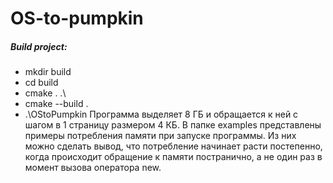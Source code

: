 # OS-to-pumpkin

##### Build project:
- mkdir build
- cd build
- cmake . .\
- cmake --build .
- .\OStoPumpkin
Программа выделяет 8 ГБ и обращается к ней с шагом в 1 страницу размером 4 КБ.
В папке examples представлены примеры потребления памяти при запуске программы. Из них можно сделать вывод, что потребление начинает расти постепенно, когда происходит обращение к памяти постранично, а не один раз в момент вызова оператора new.